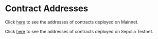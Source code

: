 # Contract Addresses

Click [here](mainnet.md) to see the addresses of contracts deployed on Mainnet.

Click [here](sepolia-testnet.md) to see the addresses of contracts deployed on Sepolia Testnet.
